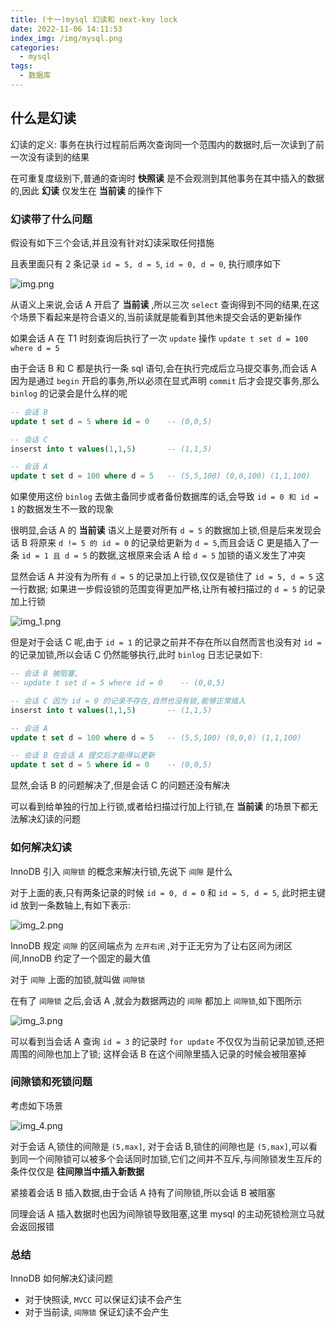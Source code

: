 ```yaml
---
title: (十一)mysql 幻读和 next-key lock
date: 2022-11-06 14:11:53
index_img: /img/mysql.png
categories:
  - mysql
tags:
  - 数据库
---
```


## 什么是幻读

幻读的定义: 事务在执行过程前后两次查询同一个范围内的数据时,后一次读到了前一次没有读到的结果

在可重复度级别下,普通的查询时 **快照读** 是不会观测到其他事务在其中插入的数据的,因此 **幻读** 仅发生在 **当前读** 的操作下

### 幻读带了什么问题

假设有如下三个会话,并且没有针对幻读采取任何措施

且表里面只有 2 条记录 `id = 5, d = 5`, `id = 0, d = 0`, 执行顺序如下

![img.png](https://tva1.sinaimg.cn/large/008vK57jgy1h7vflq7ab8j30rz0f1grs.jpg)

从语义上来说,会话 A 开启了 **当前读** ,所以三次 `select` 查询得到不同的结果,在这个场景下看起来是符合语义的,当前读就是能看到其他未提交会话的更新操作

如果会话 A 在 T1 时刻查询后执行了一次 `update` 操作 `update t set d = 100 where d = 5`

由于会话 B 和 C 都是执行一条 sql 语句,会在执行完成后立马提交事务,而会话 A 因为是通过 `begin` 开启的事务,所以必须在显式声明 `commit` 后才会提交事务,那么 `binlog` 的记录会是什么样的呢

```sql
-- 会话 B
update t set d = 5 where id = 0    -- (0,0,5)

-- 会话 C
inserst into t values(1,1,5)       -- (1,1,5)

-- 会话 A
update t set d = 100 where d = 5   -- (5,5,100) (0,0,100) (1,1,100)
```

如果使用这份 `binlog` 去做主备同步或者备份数据库的话,会导致 `id = 0 和 id = 1` 的数据发生不一致的现象

很明显,会话 A 的 **当前读** 语义上是要对所有 `d = 5` 的数据加上锁,但是后来发现会话 B 将原来 `d != 5 的 id = 0` 的记录给更新为 `d = 5`,而且会话 C 更是插入了一条 `id = 1 且 d = 5` 的数据,这根原来会话 A 给 `d = 5` 加锁的语义发生了冲突

显然会话 A 并没有为所有 `d = 5` 的记录加上行锁,仅仅是锁住了 `id = 5, d = 5` 这一行数据; 如果进一步假设锁的范围变得更加严格,让所有被扫描过的 `d = 5` 的记录加上行锁

![img_1.png](https://tva1.sinaimg.cn/large/008vK57jgy1h7vflvnhywj30lb0990vu.jpg)

但是对于会话 C 呢,由于 `id = 1` 的记录之前并不存在所以自然而言也没有对 `id = ` 的记录加锁,所以会话 C 仍然能够执行,此时 `binlog` 日志记录如下:

```sql
-- 会话 B 被阻塞,
-- update t set d = 5 where id = 0    -- (0,0,5)

-- 会话 C 因为 id = 0 的记录不存在,自然也没有锁,能够正常插入
inserst into t values(1,1,5)       -- (1,1,5)

-- 会话 A
update t set d = 100 where d = 5   -- (5,5,100) (0,0,0) (1,1,100)

-- 会话 B 在会话 A 提交后才能得以更新
update t set d = 5 where id = 0    -- (0,0,5)
```

显然,会话 B 的问题解决了,但是会话 C 的问题还没有解决

可以看到给单独的行加上行锁,或者给扫描过行加上行锁,在 **当前读** 的场景下都无法解决幻读的问题

### 如何解决幻读

InnoDB 引入 `间隙锁` 的概念来解决行锁,先说下 `间隙` 是什么

对于上面的表,只有两条记录的时候 `id = 0, d = 0` 和 `id = 5, d = 5`, 此时把主键 id 放到一条数轴上,有如下表示:

![img_2.png](https://tva1.sinaimg.cn/large/008vK57jgy1h7vfm2gsxnj30fa03cjrd.jpg)

InnoDB 规定 `间隙` 的区间端点为 `左开右闭` ,对于正无穷为了让右区间为闭区间,InnoDB 约定了一个固定的最大值

对于 `间隙` 上面的加锁,就叫做 `间隙锁`

在有了 `间隙锁` 之后,会话 A ,就会为数据两边的 `间隙` 都加上 `间隙锁`,如下图所示

![img_3.png](https://tva1.sinaimg.cn/large/008vK57jgy1h7vfm95entj30om08awfj.jpg)

可以看到当会话 A 查询 `id = 3` 的记录时 `for update` 不仅仅为当前记录加锁,还把周围的间隙也加上了锁; 这样会话 B 在这个间隙里插入记录的时候会被阻塞掉

### 间隙锁和死锁问题

考虑如下场景

![img_4.png](https://tva1.sinaimg.cn/large/008vK57jgy1h7vfme14t9j30rl0ah76b.jpg)

对于会话 A,锁住的间隙是 `(5,max]`, 对于会话 B,锁住的间隙也是 `(5,max]`,可以看到同一个间隙锁可以被多个会话同时加锁,它们之间并不互斥,与间隙锁发生互斥的条件仅仅是 **往间隙当中插入新数据** 

紧接着会话 B 插入数据,由于会话 A 持有了间隙锁,所以会话 B 被阻塞

同理会话 A 插入数据时也因为间隙锁导致阻塞,这里 mysql 的主动死锁检测立马就会返回报错

### 总结

InnoDB 如何解决幻读问题

* 对于快照读, `MVCC` 可以保证幻读不会产生
* 对于当前读, `间隙锁` 保证幻读不会产生
